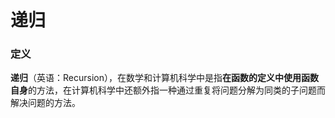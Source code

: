 # 递归

### 定义

**递归**（英语：Recursion），在数学和计算机科学中是指**在函数的定义中使用函数自身**的方法，在计算机科学中还额外指一种通过重复将问题分解为同类的子问题而解决问题的方法。


<!--stackedit_data:
eyJoaXN0b3J5IjpbLTk2NTY5NjI2NF19
-->